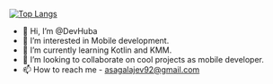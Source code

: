 [![Top Langs](https://github-readme-stats.vercel.app/api/top-langs/?username=devhuba&layout=compact)](https://github.com/anuraghazra/github-readme-stats)



- 👋 Hi, I’m @DevHuba
- 👀 I’m interested in Mobile development.
- 🌱 I’m currently learning Kotlin and KMM.
- 💞️ I’m looking to collaborate on cool projects as mobile developer.
- 📫 How to reach me - asagalajev92@gmail.com

<!---
DevHuba/DevHuba is a ✨ special ✨ repository because its `README.md` (this file) appears on your GitHub profile.
You can click the Preview link to take a look at your changes.
--->
